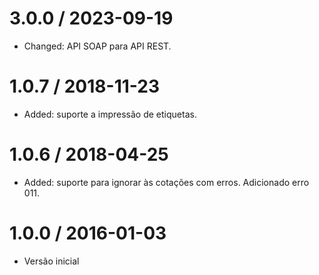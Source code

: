 3.0.0 / 2023-09-19
==================

  * Changed: API SOAP para API REST.

1.0.7 / 2018-11-23
==================

  * Added: suporte a impressão de etiquetas.

1.0.6 / 2018-04-25
==================

  * Added: suporte para ignorar às cotações com erros. Adicionado erro 011.

1.0.0 / 2016-01-03
==================

  * Versão inicial
